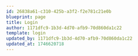 ```yaml
---
id: 26838a61-c310-425b-a3f2-f2e781c21e0b
blueprint: page
title: Login
author: 1171dfc9-1b3d-4d70-afb9-70d860da1c22
template: login
updated_by: 1171dfc9-1b3d-4d70-afb9-70d860da1c22
updated_at: 1746620718
---
```

